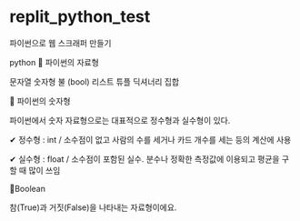 # replit_python_test
파이썬으로 웹 스크래퍼 만들기

python
📌 파이썬의 자료형 

문자열 숫자형 불 (bool) 리스트 튜플 딕셔너리 집합


📌 파이썬의 숫자형 

파이썬에서 숫자 자료형으로는 대표적으로 정수형과 실수형이 있다.


✔ 정수형 : int / 소수점이 없고 사람의 수를 세거나 카드 개수를 세는 등의 계산에 사용

✔ 실수형 : float / 소수점이 포함된 실수. 분수나 정확한 측정값에 이용되고 평균을 구할 때 많이 쓰임

📌Boolean

참(True)과 거짓(False)을 나타내는 자료형이에요.
